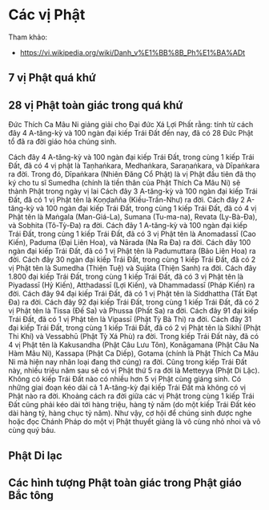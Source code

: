 # Các vị Phật

Tham khảo:

- <https://vi.wikipedia.org/wiki/Danh_v%E1%BB%8B_Ph%E1%BA%ADt>

## 7 vị Phật quá khứ

## 28 vị Phật toàn giác trong quá khứ

Đức Thích Ca Mâu Ni giảng giải cho Đại đức Xá Lợi Phất rằng: tính từ cách đây 4 A-tăng-kỳ và 100 ngàn đại kiếp Trái Đất đến nay, đã có 28 Đức Phật tổ đã ra đời giáo hóa chúng sinh.

Cách đây 4 A-tăng-kỳ và 100 ngàn đại kiếp Trái Đất, trong cùng 1 kiếp Trái Đất, đã có 4 vị phật là Taṇhaṅkara, Medhaṅkara, Saraṇaṅkara, và Dīpaṅkara ra đời. Trong đó, Dīpaṅkara (Nhiên Đăng Cổ Phật) là vị Phật đầu tiên đã thọ ký cho tu sĩ Sumedha (chính là tiền thân của Phật Thích Ca Mâu Ni) sẽ thành Phật trong ngày vị lai
Cách đây 3 A-tăng-kỳ và 100 ngàn đại kiếp Trái Đất, đã có 1 vị Phật tên là Koṇḍañña (Kiều-Trần-Như) ra đời.
Cách đây 2 A-tăng-kỳ và 100 ngàn đại kiếp Trái Đất, trong cùng 1 kiếp Trái Đất, đã có 4 vị Phật tên là Maṅgala (Man-Giá-La), Sumana (Tu-ma-na), Revata (Ly-Bà-Ða), và Sobhita (Tô-Tỳ-Đa) ra đời.
Cách đây 1 A-tăng-kỳ và 100 ngàn đại kiếp Trái Đất, trong cùng 1 kiếp Trái Đất, đã có 3 vị Phật tên là Anomadassī (Cao Kiến), Paduma (Đại Liên Hoa), và Nārada (Na Ra Đa) ra đời.
Cách đây 100 ngàn đại kiếp Trái Đất, đã có 1 vị Phật tên là Padumuttara (Bảo Liên Hoa) ra đời.
Cách đây 30 ngàn đại kiếp Trái Đất, trong cùng 1 kiếp Trái Đất, đã có 2 vị Phật tên là Sumedha (Thiện Tuệ) và Sujāta (Thiện Sanh) ra đời.
Cách đây 1.800 đại kiếp Trái Đất, trong cùng 1 kiếp Trái Đất, đã có 3 vị Phật tên là Piyadassī (Hỷ Kiến), Atthadassī (Lợi Kiến), và Dhammadassī (Pháp Kiến) ra đời.
Cách đây 94 đại kiếp Trái Đất, đã có 1 vị Phật tên là Siddhattha (Tất Đạt Đa) ra đời.
Cách đây 92 đại kiếp Trái Đất, trong cùng 1 kiếp Trái Đất, đã có 2 vị Phật tên là Tissa (Đế Sa) và Phussa (Phất Sa) ra đời.
Cách đây 91 đại kiếp Trái Đất, đã có 1 vị Phật tên là Vipassī (Phật Tỳ Bà Thi) ra đời.
Cách đây 31 đại kiếp Trái Đất, trong cùng 1 kiếp Trái Đất, đã có 2 vị Phật tên là Sikhī (Phật Thi Khí) và Vessabhū (Phật Tỳ Xá Phù) ra đời.
Trong kiếp Trái Đất này, đã có 4 vị Phật tên là Kakusandha (Phật Câu Lưu Tôn), Konāgamana (Phật Câu Na Hàm Mâu Ni), Kassapa (Phật Ca Diếp), Gotama (chính là Phật Thích Ca Mâu Ni mà hiện nay nhân loại đang thờ cúng) ra đời. Cũng trong kiếp Trái Đất này, nhiều triệu năm sau sẽ có vị Phật thứ 5 ra đời là Metteyya (Phật Di Lặc).
Không có kiếp Trái Đất nào có nhiều hơn 5 vị Phật cùng giáng sinh. Có những giai đoạn kéo dài cả 1 A-tăng-kỳ đại kiếp Trái Đất mà không có vị Phật nào ra đời. Khoảng cách ra đời giữa các vị Phật trong cùng 1 kiếp Trái Đất cũng phải kéo dài tới hàng triệu, hàng tỷ năm (do một kiếp Trái Đất kéo dài hàng tỷ, hàng chục tỷ năm). Như vậy, cơ hội để chúng sinh được nghe hoặc đọc Chánh Pháp do một vị Phật thuyết giảng là vô cùng nhỏ nhoi và vô cùng quý báu.

## Phật Di lạc

## Các hình tượng Phật toàn giác trong Phật giáo Bắc tông